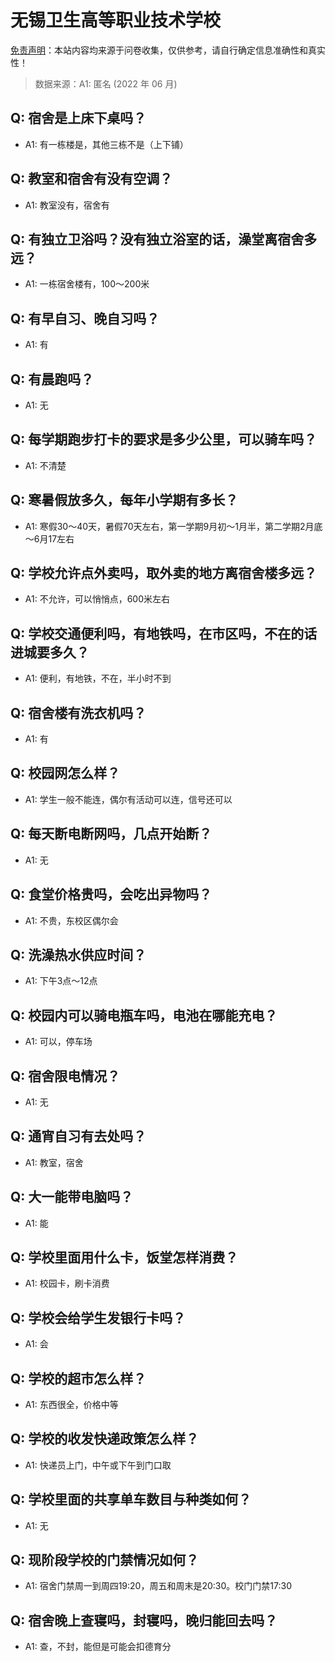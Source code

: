 # 无锡卫生高等职业技术学校

[免责声明](https://colleges.chat/#_3)：本站内容均来源于问卷收集，仅供参考，请自行确定信息准确性和真实性！

> 数据来源：A1: 匿名 (2022 年 06 月)

## Q: 宿舍是上床下桌吗？

- A1: 有一栋楼是，其他三栋不是（上下铺）

## Q: 教室和宿舍有没有空调？

- A1: 教室没有，宿舍有

## Q: 有独立卫浴吗？没有独立浴室的话，澡堂离宿舍多远？

- A1: 一栋宿舍楼有，100～200米

## Q: 有早自习、晚自习吗？

- A1: 有

## Q: 有晨跑吗？

- A1: 无

## Q: 每学期跑步打卡的要求是多少公里，可以骑车吗？

- A1: 不清楚

## Q: 寒暑假放多久，每年小学期有多长？

- A1: 寒假30～40天，暑假70天左右，第一学期9月初～1月半，第二学期2月底～6月17左右

## Q: 学校允许点外卖吗，取外卖的地方离宿舍楼多远？

- A1: 不允许，可以悄悄点，600米左右

## Q: 学校交通便利吗，有地铁吗，在市区吗，不在的话进城要多久？

- A1: 便利，有地铁，不在，半小时不到

## Q: 宿舍楼有洗衣机吗？

- A1: 有

## Q: 校园网怎么样？

- A1: 学生一般不能连，偶尔有活动可以连，信号还可以

## Q: 每天断电断网吗，几点开始断？

- A1: 无

## Q: 食堂价格贵吗，会吃出异物吗？

- A1: 不贵，东校区偶尔会

## Q: 洗澡热水供应时间？

- A1: 下午3点～12点

## Q: 校园内可以骑电瓶车吗，电池在哪能充电？

- A1: 可以，停车场

## Q: 宿舍限电情况？

- A1: 无

## Q: 通宵自习有去处吗？

- A1: 教室，宿舍

## Q: 大一能带电脑吗？

- A1: 能

## Q: 学校里面用什么卡，饭堂怎样消费？

- A1: 校园卡，刷卡消费

## Q: 学校会给学生发银行卡吗？

- A1: 会

## Q: 学校的超市怎么样？

- A1: 东西很全，价格中等

## Q: 学校的收发快递政策怎么样？

- A1: 快递员上门，中午或下午到门口取

## Q: 学校里面的共享单车数目与种类如何？

- A1: 无

## Q: 现阶段学校的门禁情况如何？

- A1: 宿舍门禁周一到周四19:20，周五和周末是20:30。校门门禁17:30

## Q: 宿舍晚上查寝吗，封寝吗，晚归能回去吗？

- A1: 查，不封，能但是可能会扣德育分

